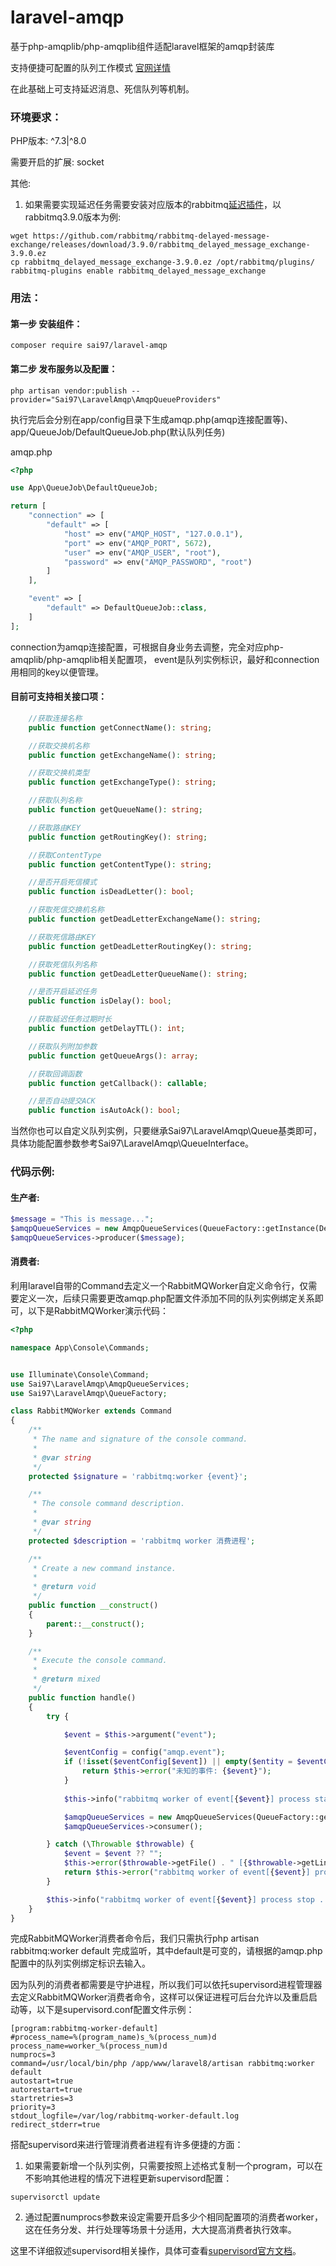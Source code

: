 # laravel-amqp
基于php-amqplib/php-amqplib组件适配laravel框架的amqp封装库


支持便捷可配置的队列工作模式 [官网详情](https://www.rabbitmq.com/getstarted.html)

在此基础上可支持延迟消息、死信队列等机制。

### 环境要求：
PHP版本: ^7.3|^8.0

需要开启的扩展: socket

其他: 
1. 如果需要实现延迟任务需要安装对应版本的rabbitmq[延迟插件](https://github.com/rabbitmq/rabbitmq-delayed-message-exchange/releases)，以rabbitmq3.9.0版本为例:
```
wget https://github.com/rabbitmq/rabbitmq-delayed-message-exchange/releases/download/3.9.0/rabbitmq_delayed_message_exchange-3.9.0.ez
cp rabbitmq_delayed_message_exchange-3.9.0.ez /opt/rabbitmq/plugins/
rabbitmq-plugins enable rabbitmq_delayed_message_exchange
```

### 用法：

#### 第一步 安装组件：
```
composer require sai97/laravel-amqp
```

#### 第二步 发布服务以及配置：
```
php artisan vendor:publish --provider="Sai97\LaravelAmqp\AmqpQueueProviders"
```
执行完后会分别在app/config目录下生成amqp.php(amqp连接配置等)、app/QueueJob/DefaultQueueJob.php(默认队列任务)

amqp.php

```php
<?php

use App\QueueJob\DefaultQueueJob;

return [
    "connection" => [
        "default" => [
            "host" => env("AMQP_HOST", "127.0.0.1"),
            "port" => env("AMQP_PORT", 5672),
            "user" => env("AMQP_USER", "root"),
            "password" => env("AMQP_PASSWORD", "root")
        ]
    ],

    "event" => [
        "default" => DefaultQueueJob::class,
    ]
];
```

connection为amqp连接配置，可根据自身业务去调整，完全对应php-amqplib/php-amqplib相关配置项，
event是队列实例标识，最好和connection用相同的key以便管理。

#### 目前可支持相关接口项：
```php
    //获取连接名称
    public function getConnectName(): string;

    //获取交换机名称
    public function getExchangeName(): string;

    //获取交换机类型
    public function getExchangeType(): string;

    //获取队列名称
    public function getQueueName(): string;

    //获取路由KEY
    public function getRoutingKey(): string;

    //获取ContentType
    public function getContentType(): string;

    //是否开启死信模式
    public function isDeadLetter(): bool;

    //获取死信交换机名称
    public function getDeadLetterExchangeName(): string;

    //获取死信路由KEY
    public function getDeadLetterRoutingKey(): string;

    //获取死信队列名称
    public function getDeadLetterQueueName(): string;

    //是否开启延迟任务
    public function isDelay(): bool;

    //获取延迟任务过期时长
    public function getDelayTTL(): int;

    //获取队列附加参数
    public function getQueueArgs(): array;

    //获取回调函数
    public function getCallback(): callable;

    //是否自动提交ACK
    public function isAutoAck(): bool;
```

当然你也可以自定义队列实例，只要继承Sai97\LaravelAmqp\Queue基类即可，具体功能配置参数参考Sai97\LaravelAmqp\QueueInterface。

### 代码示例:

#### 生产者:
```php
$message = "This is message...";
$amqpQueueServices = new AmqpQueueServices(QueueFactory::getInstance(DefaultQueueJob::class));
$amqpQueueServices->producer($message);
```

#### 消费者:
利用laravel自带的Command去定义一个RabbitMQWorker自定义命令行，仅需要定义一次，后续只需要更改amqp.php配置文件添加不同的队列实例绑定关系即可，以下是RabbitMQWorker演示代码：
```php
<?php

namespace App\Console\Commands;


use Illuminate\Console\Command;
use Sai97\LaravelAmqp\AmqpQueueServices;
use Sai97\LaravelAmqp\QueueFactory;

class RabbitMQWorker extends Command
{
    /**
     * The name and signature of the console command.
     *
     * @var string
     */
    protected $signature = 'rabbitmq:worker {event}';

    /**
     * The console command description.
     *
     * @var string
     */
    protected $description = 'rabbitmq worker 消费进程';

    /**
     * Create a new command instance.
     *
     * @return void
     */
    public function __construct()
    {
        parent::__construct();
    }

    /**
     * Execute the console command.
     *
     * @return mixed
     */
    public function handle()
    {
        try {

            $event = $this->argument("event");

            $eventConfig = config("amqp.event");
            if (!isset($eventConfig[$event]) || empty($entity = $eventConfig[$event])) {
                return $this->error("未知的事件: {$event}");
            }
            
            $this->info("rabbitmq worker of event[{$event}] process start ...");

            $amqpQueueServices = new AmqpQueueServices(QueueFactory::getInstance($entity));
            $amqpQueueServices->consumer();

        } catch (\Throwable $throwable) {
            $event = $event ?? "";
            $this->error($throwable->getFile() . " [{$throwable->getLine()}]");
            return $this->error("rabbitmq worker of event[{$event}] process error:{$throwable->getMessage()}");
        }

        $this->info("rabbitmq worker of event[{$event}] process stop ...");
    }
}

```
完成RabbitMQWorker消费者命令后，我们只需执行php artisan rabbitmq:worker default 完成监听，其中default是可变的，请根据的amqp.php配置中的队列实例绑定标识去输入。

因为队列的消费者都需要是守护进程，所以我们可以依托supervisord进程管理器去定义RabbitMQWorker消费者命令，这样可以保证进程可后台允许以及重启启动等，以下是supervisord.conf配置文件示例：
```
[program:rabbitmq-worker-default]
#process_name=%(program_name)s_%(process_num)d
process_name=worker_%(process_num)d
numprocs=3
command=/usr/local/bin/php /app/www/laravel8/artisan rabbitmq:worker default
autostart=true
autorestart=true
startretries=3
priority=3
stdout_logfile=/var/log/rabbitmq-worker-default.log
redirect_stderr=true
```
搭配supervisord来进行管理消费者进程有许多便捷的方面：
1. 如果需要新增一个队列实例，只需要按照上述格式复制一个program，可以在不影响其他进程的情况下进程更新supervisord配置：
```
supervisorctl update
```

2. 通过配置numprocs参数来设定需要开启多少个相同配置项的消费者worker，这在任务分发、并行处理等场景十分适用，大大提高消费者执行效率。

这里不详细叙述supervisord相关操作，具体可查看[supervisord官方文档](http://supervisord.org/introduction.html)。
